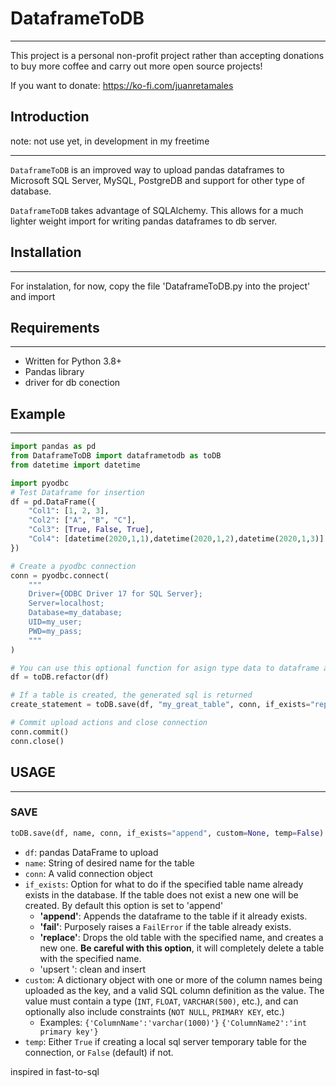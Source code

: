 # DataframeToDB

_____

This project is a personal non-profit project rather than accepting donations to buy more coffee and carry out more open source projects! 

If you want to donate:  https://ko-fi.com/juanretamales

## Introduction

note: not use yet, in development in my freetime

___

`DataframeToDB` is an improved way to upload pandas dataframes to Microsoft SQL Server, MySQL, PostgreDB and support for other type of database.

`DataframeToDB` takes advantage of  SQLAlchemy. This allows for a much lighter weight import for writing  pandas dataframes to db server. 

## Installation

____

For instalation, for now, copy the file 'DataframeToDB.py into the project' and import

## Requirements

______

- Written for Python 3.8+
- Pandas library
- driver for db conection

## Example

___

```python
import pandas as pd
from DataframeToDB import dataframetodb as toDB
from datetime import datetime

import pyodbc
# Test Dataframe for insertion
df = pd.DataFrame({
    "Col1": [1, 2, 3],
    "Col2": ["A", "B", "C"],
    "Col3": [True, False, True],
    "Col4": [datetime(2020,1,1),datetime(2020,1,2),datetime(2020,1,3)]
})

# Create a pyodbc connection
conn = pyodbc.connect(
    """
    Driver={ODBC Driver 17 for SQL Server};
    Server=localhost;
    Database=my_database;
    UID=my_user;
    PWD=my_pass;
    """
)

# You can use this optional function for asign type data to dataframe and use the best way the library
df = toDB.refactor(df)

# If a table is created, the generated sql is returned
create_statement = toDB.save(df, "my_great_table", conn, if_exists="replace", custom={"Col1":"INT PRIMARY KEY"}, temp=False)

# Commit upload actions and close connection
conn.commit()
conn.close()

```

## USAGE

___

### SAVE

```python
toDB.save(df, name, conn, if_exists="append", custom=None, temp=False)
```

* ```df```: pandas DataFrame to upload
* ```name```: String of desired name for the table
* ```conn```: A valid connection object
* ```if_exists```: Option for what to do if the specified table name already exists in the database. If the table does not exist a new one will be created. By default this option is set to 'append'
  * __'append'__: Appends the dataframe to the table if it already exists.
  * __'fail'__: Purposely raises a `FailError` if the table already exists.
  * __'replace'__: Drops the old table with the specified name, and creates a new one. **Be careful with this option**, it will completely delete a table with the specified name.
  * 'upsert ': clean and insert
* ```custom```: A dictionary object with one or more of the column names being uploaded as the key, and a valid SQL column definition as the value. The value must contain a type (`INT`, `FLOAT`, `VARCHAR(500)`, etc.), and can optionally also include constraints (`NOT NULL`, `PRIMARY KEY`, etc.)
  * Examples: 
  `{'ColumnName':'varchar(1000)'}` 
  `{'ColumnName2':'int primary key'}`
* ```temp```: Either `True` if creating a local sql server temporary table for the connection, or `False` (default) if not.

inspired in fast-to-sql